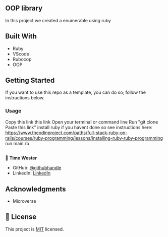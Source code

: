 ## OOP library

In this project we created a enumerable using ruby


## Built With

- Ruby
- VScode
- Rubocop
- OOP


## Getting Started

If you want to use this repo as a template, you can do so; follow the instructions below.


### Usage
Copy this link this link
Open your terminal or command line
Run "git clone Paste this link"
install ruby if you havent done so see instructions here: https://www.theodinproject.com/paths/full-stack-ruby-on-rails/courses/ruby-programming/lessons/installing-ruby-ruby-programming
run main.rb

##


👤 **Timo Wester**

- GitHub: [@githubhandle](https://github.com/Timowest12)
- LinkedIn: [LinkedIn](https://www.linkedin.com/in/timo-wester-6a0282a7/)


## Acknowledgments

- Microverse

## 📝 License

This project is [MIT](./MIT) licensed.
